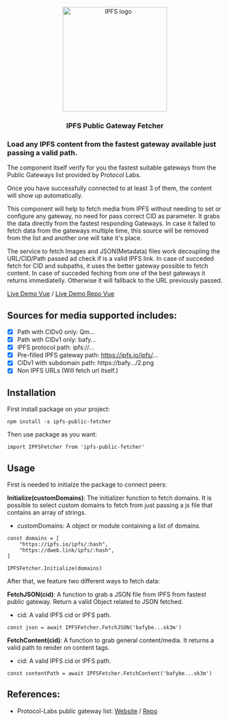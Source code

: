 <p align="center">
  <a href="https://js.ipfs.io" title="JS IPFS">
    <img src="https://bafybeierg5lmdqqi65o4izniyggc5i3gmr4js62mldakrprgrlhcdu35oi.ipfs.w3s.link/ipfs_logo.png" alt="IPFS logo" width="244" />
  </a>
</p>

<h3 align="center">IPFS Public Gateway Fetcher</h3>

### Load any IPFS content from the fastest gateway available just passing a valid path.

The component itself verify for you the fastest suitable gateways from the Public Gateways list provided by Protocol Labs.

Once you have successfully connected to at least 3 of them, the content will show up automatically.

This component will help to fetch media from IPFS without needing to set or configure any gateway, no need for pass correct CID as parameter. It grabs the data directly from the fastest responding Gateways. In case it failed to fetch data from the gateways multiple time, this source will be removed from the list and another one will take it's place. 

The service to fetch Images and JSON(Metadata) files work decoupling the URL/CID/Path passed ad check if is a valid IPFS link. In case of succeded fetch for CID and subpaths, it uses the better gateway possible to fetch content. In case of succeded feching from one of the best gateways it returns immediatelly. Otherwise it will fallback to the URL previously passed.

[Live Demo Vue](https://filipesoccol.github.io/vue-ipfs-components-demo/) / [Live Demo Repo Vue](https://github.com/filipesoccol/vue-ipfs-components-demo)

## Sources for media supported includes:

- [x] Path with CIDv0 only: Qm...
- [x] Path with CIDv1 only: bafy...
- [x] IPFS protocol path: ipfs://...
- [x] Pre-filled IPFS gateway path: https://ipfs.io/ipfs/...
- [x] CIDv1 with subdomain path: https://bafy.../2.png
- [x] Non IPFS URLs (Will fetch url itself.)

## Installation

First install package on your project:
```
npm install -s ipfs-public-fetcher
```

Then use package as you want:
```
import IPFSFetcher from 'ipfs-public-fetcher'
```

## Usage

First is needed to initialze the package to connect peers:

**Initialize(customDomains)**: The initializer function to fetch domains. It is possible to select custom domains to fetch from just passing a js file that contains an array of strings. 

- customDomains: A object or module containing a list of domains.
```
const domains = [
    "https://ipfs.io/ipfs/:hash",
	"https://dweb.link/ipfs/:hash",
]

IPFSFetcher.Initialize(domains)
```

After that, we feature two different ways to fetch data:

**FetchJSON(cid)**: A function to grab a JSON file from IPFS from fastest public gateway. Return a valid Object related to JSON fetched.

- cid: A valid IPFS cid or IPFS path. 
```
const json = await IPFSFetcher.FetchJSON('bafybe...sk3m')
```

**FetchContent(cid)**: A function to grab general content/media. It returns a valid path to render on content tags.

- cid: A valid IPFS cid or IPFS path. 
```
const contentPath = await IPFSFetcher.FetchContent('bafybe...sk3m')
```

## References:

- Protocol-Labs public gateway list: [Website](https://ipfs.github.io/public-gateway-checker/) / [Repo](https://github.com/ipfs/public-gateway-checker/blob/master/src/gateways.json)